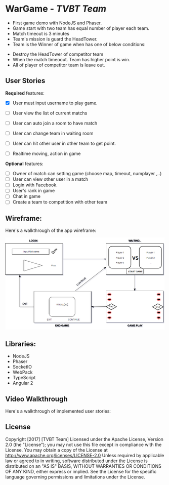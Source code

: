 # WarGame - *TVBT Team*
 - First game demo with NodeJS and Phaser.
 - Game start with two team has equal number of player each team.
 - Match timeout is 3 minutes
 - Team's mission is guard the HeadTower.
 - Team is the Winner of game when has one of below conditions:
  + Destroy the HeadTower of competitor team
  + When the match timeoout. Team has higher point is win.
  + All of player of competitor team is leave out.

## User Stories
**Required** features:
- [x] User must input username to play game.
- [ ] User view the list of current matchs
- [ ] User can auto join a room to have match
- [ ] User can change team in waiting room
- [ ] User can hit other user in other team to get point.
- [ ] Realtime moving, action in game


**Optional** features:
- [ ] Owner of match can setting game (choose map, timeout, numplayer ,..)
- [ ] User can view other user in a match
- [ ] Login with Facebook.
- [ ] User's rank in game
- [ ] Chat in game
- [ ] Create a team to competition with other team

## Wireframe:

Here's a walkthrough of the app wireframe:

<img src='https://github.com/TVBT/WarGame/blob/master/docs/flow.png' title='Wireframe Walkthrough' width='' alt='Wireframe Walkthrough' />


## Libraries:
- NodeJS
- Phaser
- SocketIO
- WebPack
- TypeScript
- Angular 2


## Video Walkthrough

Here's a walkthrough of implemented user stories:




## License
Copyright [2017] [TVBT Team]
Licensed under the Apache License, Version 2.0 (the "License");
you may not use this file except in compliance with the License.
You may obtain a copy of the License at
http://www.apache.org/licenses/LICENSE-2.0
Unless required by applicable law or agreed to in writing, software
distributed under the License is distributed on an "AS IS" BASIS,
WITHOUT WARRANTIES OR CONDITIONS OF ANY KIND, either express or implied.
See the License for the specific language governing permissions and
limitations under the License.

